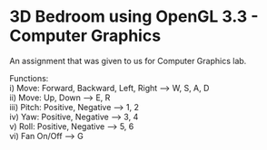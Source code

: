 # 3D Bedroom using OpenGL 3.3 - Computer Graphics
An assignment that was given to us for Computer Graphics lab.

Functions: \
i) Move: Forward, Backward, Left, Right --> W, S, A, D \
ii) Move: Up, Down --> E, R \
iii) Pitch: Positive, Negative --> 1, 2 \
iv) Yaw: Positive, Negative --> 3, 4 \
v) Roll: Positive, Negative --> 5, 6 \
vi) Fan On/Off --> G
